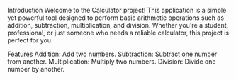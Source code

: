 
Introduction
Welcome to the Calculator project! This application is a simple yet powerful tool designed to perform basic arithmetic operations such as addition, subtraction, multiplication, and division. Whether you're a student, professional, or just someone who needs a reliable calculator, this project is perfect for you.

Features
Addition: Add two numbers.
Subtraction: Subtract one number from another.
Multiplication: Multiply two numbers.
Division: Divide one number by another.
